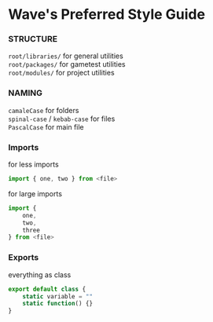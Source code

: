 # Wave's Preferred Style Guide

### STRUCTURE
`root/libraries/` for general utilities  
`root/packages/` for gametest utilities  
`root/modules/` for project utilities  

### NAMING
`camaleCase` for folders  
`spinal-case` / `kebab-case` for files  
`PascalCase` for main file  

### Imports
for less imports
```js
import { one, two } from <file>
```  
for large imports
```js
import {
	one,
	two,
	three
} from <file>
```

### Exports
everything as class
```js
export default class {
	static variable = ""
	static function() {}
}
```




